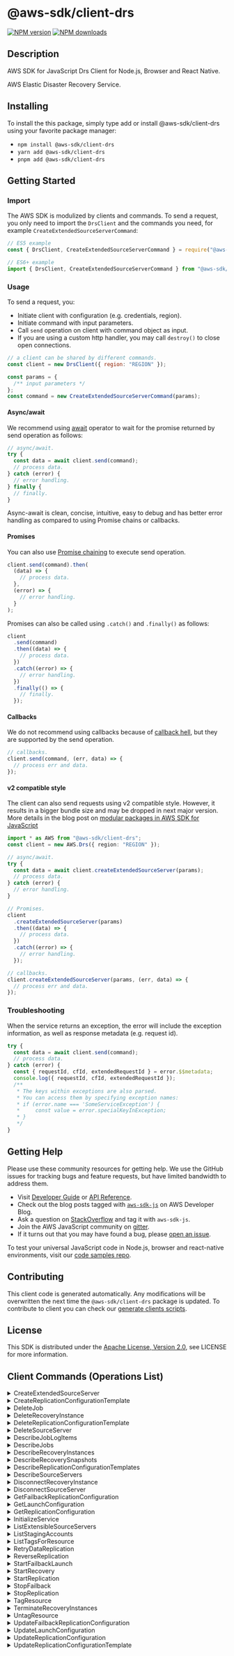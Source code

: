 <!-- generated file, do not edit directly -->

# @aws-sdk/client-drs

[![NPM version](https://img.shields.io/npm/v/@aws-sdk/client-drs/latest.svg)](https://www.npmjs.com/package/@aws-sdk/client-drs)
[![NPM downloads](https://img.shields.io/npm/dm/@aws-sdk/client-drs.svg)](https://www.npmjs.com/package/@aws-sdk/client-drs)

## Description

AWS SDK for JavaScript Drs Client for Node.js, Browser and React Native.

<p>AWS Elastic Disaster Recovery Service.</p>

## Installing

To install the this package, simply type add or install @aws-sdk/client-drs
using your favorite package manager:

- `npm install @aws-sdk/client-drs`
- `yarn add @aws-sdk/client-drs`
- `pnpm add @aws-sdk/client-drs`

## Getting Started

### Import

The AWS SDK is modulized by clients and commands.
To send a request, you only need to import the `DrsClient` and
the commands you need, for example `CreateExtendedSourceServerCommand`:

```js
// ES5 example
const { DrsClient, CreateExtendedSourceServerCommand } = require("@aws-sdk/client-drs");
```

```ts
// ES6+ example
import { DrsClient, CreateExtendedSourceServerCommand } from "@aws-sdk/client-drs";
```

### Usage

To send a request, you:

- Initiate client with configuration (e.g. credentials, region).
- Initiate command with input parameters.
- Call `send` operation on client with command object as input.
- If you are using a custom http handler, you may call `destroy()` to close open connections.

```js
// a client can be shared by different commands.
const client = new DrsClient({ region: "REGION" });

const params = {
  /** input parameters */
};
const command = new CreateExtendedSourceServerCommand(params);
```

#### Async/await

We recommend using [await](https://developer.mozilla.org/en-US/docs/Web/JavaScript/Reference/Operators/await)
operator to wait for the promise returned by send operation as follows:

```js
// async/await.
try {
  const data = await client.send(command);
  // process data.
} catch (error) {
  // error handling.
} finally {
  // finally.
}
```

Async-await is clean, concise, intuitive, easy to debug and has better error handling
as compared to using Promise chains or callbacks.

#### Promises

You can also use [Promise chaining](https://developer.mozilla.org/en-US/docs/Web/JavaScript/Guide/Using_promises#chaining)
to execute send operation.

```js
client.send(command).then(
  (data) => {
    // process data.
  },
  (error) => {
    // error handling.
  }
);
```

Promises can also be called using `.catch()` and `.finally()` as follows:

```js
client
  .send(command)
  .then((data) => {
    // process data.
  })
  .catch((error) => {
    // error handling.
  })
  .finally(() => {
    // finally.
  });
```

#### Callbacks

We do not recommend using callbacks because of [callback hell](http://callbackhell.com/),
but they are supported by the send operation.

```js
// callbacks.
client.send(command, (err, data) => {
  // process err and data.
});
```

#### v2 compatible style

The client can also send requests using v2 compatible style.
However, it results in a bigger bundle size and may be dropped in next major version. More details in the blog post
on [modular packages in AWS SDK for JavaScript](https://aws.amazon.com/blogs/developer/modular-packages-in-aws-sdk-for-javascript/)

```ts
import * as AWS from "@aws-sdk/client-drs";
const client = new AWS.Drs({ region: "REGION" });

// async/await.
try {
  const data = await client.createExtendedSourceServer(params);
  // process data.
} catch (error) {
  // error handling.
}

// Promises.
client
  .createExtendedSourceServer(params)
  .then((data) => {
    // process data.
  })
  .catch((error) => {
    // error handling.
  });

// callbacks.
client.createExtendedSourceServer(params, (err, data) => {
  // process err and data.
});
```

### Troubleshooting

When the service returns an exception, the error will include the exception information,
as well as response metadata (e.g. request id).

```js
try {
  const data = await client.send(command);
  // process data.
} catch (error) {
  const { requestId, cfId, extendedRequestId } = error.$$metadata;
  console.log({ requestId, cfId, extendedRequestId });
  /**
   * The keys within exceptions are also parsed.
   * You can access them by specifying exception names:
   * if (error.name === 'SomeServiceException') {
   *     const value = error.specialKeyInException;
   * }
   */
}
```

## Getting Help

Please use these community resources for getting help.
We use the GitHub issues for tracking bugs and feature requests, but have limited bandwidth to address them.

- Visit [Developer Guide](https://docs.aws.amazon.com/sdk-for-javascript/v3/developer-guide/welcome.html)
  or [API Reference](https://docs.aws.amazon.com/AWSJavaScriptSDK/v3/latest/index.html).
- Check out the blog posts tagged with [`aws-sdk-js`](https://aws.amazon.com/blogs/developer/tag/aws-sdk-js/)
  on AWS Developer Blog.
- Ask a question on [StackOverflow](https://stackoverflow.com/questions/tagged/aws-sdk-js) and tag it with `aws-sdk-js`.
- Join the AWS JavaScript community on [gitter](https://gitter.im/aws/aws-sdk-js-v3).
- If it turns out that you may have found a bug, please [open an issue](https://github.com/aws/aws-sdk-js-v3/issues/new/choose).

To test your universal JavaScript code in Node.js, browser and react-native environments,
visit our [code samples repo](https://github.com/aws-samples/aws-sdk-js-tests).

## Contributing

This client code is generated automatically. Any modifications will be overwritten the next time the `@aws-sdk/client-drs` package is updated.
To contribute to client you can check our [generate clients scripts](https://github.com/aws/aws-sdk-js-v3/tree/main/scripts/generate-clients).

## License

This SDK is distributed under the
[Apache License, Version 2.0](http://www.apache.org/licenses/LICENSE-2.0),
see LICENSE for more information.

## Client Commands (Operations List)

<details>
<summary>
CreateExtendedSourceServer
</summary>

[Command API Reference](https://docs.aws.amazon.com/AWSJavaScriptSDK/v3/latest/clients/client-drs/classes/createextendedsourceservercommand.html) / [Input](https://docs.aws.amazon.com/AWSJavaScriptSDK/v3/latest/clients/client-drs/interfaces/createextendedsourceservercommandinput.html) / [Output](https://docs.aws.amazon.com/AWSJavaScriptSDK/v3/latest/clients/client-drs/interfaces/createextendedsourceservercommandoutput.html)

</details>
<details>
<summary>
CreateReplicationConfigurationTemplate
</summary>

[Command API Reference](https://docs.aws.amazon.com/AWSJavaScriptSDK/v3/latest/clients/client-drs/classes/createreplicationconfigurationtemplatecommand.html) / [Input](https://docs.aws.amazon.com/AWSJavaScriptSDK/v3/latest/clients/client-drs/interfaces/createreplicationconfigurationtemplatecommandinput.html) / [Output](https://docs.aws.amazon.com/AWSJavaScriptSDK/v3/latest/clients/client-drs/interfaces/createreplicationconfigurationtemplatecommandoutput.html)

</details>
<details>
<summary>
DeleteJob
</summary>

[Command API Reference](https://docs.aws.amazon.com/AWSJavaScriptSDK/v3/latest/clients/client-drs/classes/deletejobcommand.html) / [Input](https://docs.aws.amazon.com/AWSJavaScriptSDK/v3/latest/clients/client-drs/interfaces/deletejobcommandinput.html) / [Output](https://docs.aws.amazon.com/AWSJavaScriptSDK/v3/latest/clients/client-drs/interfaces/deletejobcommandoutput.html)

</details>
<details>
<summary>
DeleteRecoveryInstance
</summary>

[Command API Reference](https://docs.aws.amazon.com/AWSJavaScriptSDK/v3/latest/clients/client-drs/classes/deleterecoveryinstancecommand.html) / [Input](https://docs.aws.amazon.com/AWSJavaScriptSDK/v3/latest/clients/client-drs/interfaces/deleterecoveryinstancecommandinput.html) / [Output](https://docs.aws.amazon.com/AWSJavaScriptSDK/v3/latest/clients/client-drs/interfaces/deleterecoveryinstancecommandoutput.html)

</details>
<details>
<summary>
DeleteReplicationConfigurationTemplate
</summary>

[Command API Reference](https://docs.aws.amazon.com/AWSJavaScriptSDK/v3/latest/clients/client-drs/classes/deletereplicationconfigurationtemplatecommand.html) / [Input](https://docs.aws.amazon.com/AWSJavaScriptSDK/v3/latest/clients/client-drs/interfaces/deletereplicationconfigurationtemplatecommandinput.html) / [Output](https://docs.aws.amazon.com/AWSJavaScriptSDK/v3/latest/clients/client-drs/interfaces/deletereplicationconfigurationtemplatecommandoutput.html)

</details>
<details>
<summary>
DeleteSourceServer
</summary>

[Command API Reference](https://docs.aws.amazon.com/AWSJavaScriptSDK/v3/latest/clients/client-drs/classes/deletesourceservercommand.html) / [Input](https://docs.aws.amazon.com/AWSJavaScriptSDK/v3/latest/clients/client-drs/interfaces/deletesourceservercommandinput.html) / [Output](https://docs.aws.amazon.com/AWSJavaScriptSDK/v3/latest/clients/client-drs/interfaces/deletesourceservercommandoutput.html)

</details>
<details>
<summary>
DescribeJobLogItems
</summary>

[Command API Reference](https://docs.aws.amazon.com/AWSJavaScriptSDK/v3/latest/clients/client-drs/classes/describejoblogitemscommand.html) / [Input](https://docs.aws.amazon.com/AWSJavaScriptSDK/v3/latest/clients/client-drs/interfaces/describejoblogitemscommandinput.html) / [Output](https://docs.aws.amazon.com/AWSJavaScriptSDK/v3/latest/clients/client-drs/interfaces/describejoblogitemscommandoutput.html)

</details>
<details>
<summary>
DescribeJobs
</summary>

[Command API Reference](https://docs.aws.amazon.com/AWSJavaScriptSDK/v3/latest/clients/client-drs/classes/describejobscommand.html) / [Input](https://docs.aws.amazon.com/AWSJavaScriptSDK/v3/latest/clients/client-drs/interfaces/describejobscommandinput.html) / [Output](https://docs.aws.amazon.com/AWSJavaScriptSDK/v3/latest/clients/client-drs/interfaces/describejobscommandoutput.html)

</details>
<details>
<summary>
DescribeRecoveryInstances
</summary>

[Command API Reference](https://docs.aws.amazon.com/AWSJavaScriptSDK/v3/latest/clients/client-drs/classes/describerecoveryinstancescommand.html) / [Input](https://docs.aws.amazon.com/AWSJavaScriptSDK/v3/latest/clients/client-drs/interfaces/describerecoveryinstancescommandinput.html) / [Output](https://docs.aws.amazon.com/AWSJavaScriptSDK/v3/latest/clients/client-drs/interfaces/describerecoveryinstancescommandoutput.html)

</details>
<details>
<summary>
DescribeRecoverySnapshots
</summary>

[Command API Reference](https://docs.aws.amazon.com/AWSJavaScriptSDK/v3/latest/clients/client-drs/classes/describerecoverysnapshotscommand.html) / [Input](https://docs.aws.amazon.com/AWSJavaScriptSDK/v3/latest/clients/client-drs/interfaces/describerecoverysnapshotscommandinput.html) / [Output](https://docs.aws.amazon.com/AWSJavaScriptSDK/v3/latest/clients/client-drs/interfaces/describerecoverysnapshotscommandoutput.html)

</details>
<details>
<summary>
DescribeReplicationConfigurationTemplates
</summary>

[Command API Reference](https://docs.aws.amazon.com/AWSJavaScriptSDK/v3/latest/clients/client-drs/classes/describereplicationconfigurationtemplatescommand.html) / [Input](https://docs.aws.amazon.com/AWSJavaScriptSDK/v3/latest/clients/client-drs/interfaces/describereplicationconfigurationtemplatescommandinput.html) / [Output](https://docs.aws.amazon.com/AWSJavaScriptSDK/v3/latest/clients/client-drs/interfaces/describereplicationconfigurationtemplatescommandoutput.html)

</details>
<details>
<summary>
DescribeSourceServers
</summary>

[Command API Reference](https://docs.aws.amazon.com/AWSJavaScriptSDK/v3/latest/clients/client-drs/classes/describesourceserverscommand.html) / [Input](https://docs.aws.amazon.com/AWSJavaScriptSDK/v3/latest/clients/client-drs/interfaces/describesourceserverscommandinput.html) / [Output](https://docs.aws.amazon.com/AWSJavaScriptSDK/v3/latest/clients/client-drs/interfaces/describesourceserverscommandoutput.html)

</details>
<details>
<summary>
DisconnectRecoveryInstance
</summary>

[Command API Reference](https://docs.aws.amazon.com/AWSJavaScriptSDK/v3/latest/clients/client-drs/classes/disconnectrecoveryinstancecommand.html) / [Input](https://docs.aws.amazon.com/AWSJavaScriptSDK/v3/latest/clients/client-drs/interfaces/disconnectrecoveryinstancecommandinput.html) / [Output](https://docs.aws.amazon.com/AWSJavaScriptSDK/v3/latest/clients/client-drs/interfaces/disconnectrecoveryinstancecommandoutput.html)

</details>
<details>
<summary>
DisconnectSourceServer
</summary>

[Command API Reference](https://docs.aws.amazon.com/AWSJavaScriptSDK/v3/latest/clients/client-drs/classes/disconnectsourceservercommand.html) / [Input](https://docs.aws.amazon.com/AWSJavaScriptSDK/v3/latest/clients/client-drs/interfaces/disconnectsourceservercommandinput.html) / [Output](https://docs.aws.amazon.com/AWSJavaScriptSDK/v3/latest/clients/client-drs/interfaces/disconnectsourceservercommandoutput.html)

</details>
<details>
<summary>
GetFailbackReplicationConfiguration
</summary>

[Command API Reference](https://docs.aws.amazon.com/AWSJavaScriptSDK/v3/latest/clients/client-drs/classes/getfailbackreplicationconfigurationcommand.html) / [Input](https://docs.aws.amazon.com/AWSJavaScriptSDK/v3/latest/clients/client-drs/interfaces/getfailbackreplicationconfigurationcommandinput.html) / [Output](https://docs.aws.amazon.com/AWSJavaScriptSDK/v3/latest/clients/client-drs/interfaces/getfailbackreplicationconfigurationcommandoutput.html)

</details>
<details>
<summary>
GetLaunchConfiguration
</summary>

[Command API Reference](https://docs.aws.amazon.com/AWSJavaScriptSDK/v3/latest/clients/client-drs/classes/getlaunchconfigurationcommand.html) / [Input](https://docs.aws.amazon.com/AWSJavaScriptSDK/v3/latest/clients/client-drs/interfaces/getlaunchconfigurationcommandinput.html) / [Output](https://docs.aws.amazon.com/AWSJavaScriptSDK/v3/latest/clients/client-drs/interfaces/getlaunchconfigurationcommandoutput.html)

</details>
<details>
<summary>
GetReplicationConfiguration
</summary>

[Command API Reference](https://docs.aws.amazon.com/AWSJavaScriptSDK/v3/latest/clients/client-drs/classes/getreplicationconfigurationcommand.html) / [Input](https://docs.aws.amazon.com/AWSJavaScriptSDK/v3/latest/clients/client-drs/interfaces/getreplicationconfigurationcommandinput.html) / [Output](https://docs.aws.amazon.com/AWSJavaScriptSDK/v3/latest/clients/client-drs/interfaces/getreplicationconfigurationcommandoutput.html)

</details>
<details>
<summary>
InitializeService
</summary>

[Command API Reference](https://docs.aws.amazon.com/AWSJavaScriptSDK/v3/latest/clients/client-drs/classes/initializeservicecommand.html) / [Input](https://docs.aws.amazon.com/AWSJavaScriptSDK/v3/latest/clients/client-drs/interfaces/initializeservicecommandinput.html) / [Output](https://docs.aws.amazon.com/AWSJavaScriptSDK/v3/latest/clients/client-drs/interfaces/initializeservicecommandoutput.html)

</details>
<details>
<summary>
ListExtensibleSourceServers
</summary>

[Command API Reference](https://docs.aws.amazon.com/AWSJavaScriptSDK/v3/latest/clients/client-drs/classes/listextensiblesourceserverscommand.html) / [Input](https://docs.aws.amazon.com/AWSJavaScriptSDK/v3/latest/clients/client-drs/interfaces/listextensiblesourceserverscommandinput.html) / [Output](https://docs.aws.amazon.com/AWSJavaScriptSDK/v3/latest/clients/client-drs/interfaces/listextensiblesourceserverscommandoutput.html)

</details>
<details>
<summary>
ListStagingAccounts
</summary>

[Command API Reference](https://docs.aws.amazon.com/AWSJavaScriptSDK/v3/latest/clients/client-drs/classes/liststagingaccountscommand.html) / [Input](https://docs.aws.amazon.com/AWSJavaScriptSDK/v3/latest/clients/client-drs/interfaces/liststagingaccountscommandinput.html) / [Output](https://docs.aws.amazon.com/AWSJavaScriptSDK/v3/latest/clients/client-drs/interfaces/liststagingaccountscommandoutput.html)

</details>
<details>
<summary>
ListTagsForResource
</summary>

[Command API Reference](https://docs.aws.amazon.com/AWSJavaScriptSDK/v3/latest/clients/client-drs/classes/listtagsforresourcecommand.html) / [Input](https://docs.aws.amazon.com/AWSJavaScriptSDK/v3/latest/clients/client-drs/interfaces/listtagsforresourcecommandinput.html) / [Output](https://docs.aws.amazon.com/AWSJavaScriptSDK/v3/latest/clients/client-drs/interfaces/listtagsforresourcecommandoutput.html)

</details>
<details>
<summary>
RetryDataReplication
</summary>

[Command API Reference](https://docs.aws.amazon.com/AWSJavaScriptSDK/v3/latest/clients/client-drs/classes/retrydatareplicationcommand.html) / [Input](https://docs.aws.amazon.com/AWSJavaScriptSDK/v3/latest/clients/client-drs/interfaces/retrydatareplicationcommandinput.html) / [Output](https://docs.aws.amazon.com/AWSJavaScriptSDK/v3/latest/clients/client-drs/interfaces/retrydatareplicationcommandoutput.html)

</details>
<details>
<summary>
ReverseReplication
</summary>

[Command API Reference](https://docs.aws.amazon.com/AWSJavaScriptSDK/v3/latest/clients/client-drs/classes/reversereplicationcommand.html) / [Input](https://docs.aws.amazon.com/AWSJavaScriptSDK/v3/latest/clients/client-drs/interfaces/reversereplicationcommandinput.html) / [Output](https://docs.aws.amazon.com/AWSJavaScriptSDK/v3/latest/clients/client-drs/interfaces/reversereplicationcommandoutput.html)

</details>
<details>
<summary>
StartFailbackLaunch
</summary>

[Command API Reference](https://docs.aws.amazon.com/AWSJavaScriptSDK/v3/latest/clients/client-drs/classes/startfailbacklaunchcommand.html) / [Input](https://docs.aws.amazon.com/AWSJavaScriptSDK/v3/latest/clients/client-drs/interfaces/startfailbacklaunchcommandinput.html) / [Output](https://docs.aws.amazon.com/AWSJavaScriptSDK/v3/latest/clients/client-drs/interfaces/startfailbacklaunchcommandoutput.html)

</details>
<details>
<summary>
StartRecovery
</summary>

[Command API Reference](https://docs.aws.amazon.com/AWSJavaScriptSDK/v3/latest/clients/client-drs/classes/startrecoverycommand.html) / [Input](https://docs.aws.amazon.com/AWSJavaScriptSDK/v3/latest/clients/client-drs/interfaces/startrecoverycommandinput.html) / [Output](https://docs.aws.amazon.com/AWSJavaScriptSDK/v3/latest/clients/client-drs/interfaces/startrecoverycommandoutput.html)

</details>
<details>
<summary>
StartReplication
</summary>

[Command API Reference](https://docs.aws.amazon.com/AWSJavaScriptSDK/v3/latest/clients/client-drs/classes/startreplicationcommand.html) / [Input](https://docs.aws.amazon.com/AWSJavaScriptSDK/v3/latest/clients/client-drs/interfaces/startreplicationcommandinput.html) / [Output](https://docs.aws.amazon.com/AWSJavaScriptSDK/v3/latest/clients/client-drs/interfaces/startreplicationcommandoutput.html)

</details>
<details>
<summary>
StopFailback
</summary>

[Command API Reference](https://docs.aws.amazon.com/AWSJavaScriptSDK/v3/latest/clients/client-drs/classes/stopfailbackcommand.html) / [Input](https://docs.aws.amazon.com/AWSJavaScriptSDK/v3/latest/clients/client-drs/interfaces/stopfailbackcommandinput.html) / [Output](https://docs.aws.amazon.com/AWSJavaScriptSDK/v3/latest/clients/client-drs/interfaces/stopfailbackcommandoutput.html)

</details>
<details>
<summary>
StopReplication
</summary>

[Command API Reference](https://docs.aws.amazon.com/AWSJavaScriptSDK/v3/latest/clients/client-drs/classes/stopreplicationcommand.html) / [Input](https://docs.aws.amazon.com/AWSJavaScriptSDK/v3/latest/clients/client-drs/interfaces/stopreplicationcommandinput.html) / [Output](https://docs.aws.amazon.com/AWSJavaScriptSDK/v3/latest/clients/client-drs/interfaces/stopreplicationcommandoutput.html)

</details>
<details>
<summary>
TagResource
</summary>

[Command API Reference](https://docs.aws.amazon.com/AWSJavaScriptSDK/v3/latest/clients/client-drs/classes/tagresourcecommand.html) / [Input](https://docs.aws.amazon.com/AWSJavaScriptSDK/v3/latest/clients/client-drs/interfaces/tagresourcecommandinput.html) / [Output](https://docs.aws.amazon.com/AWSJavaScriptSDK/v3/latest/clients/client-drs/interfaces/tagresourcecommandoutput.html)

</details>
<details>
<summary>
TerminateRecoveryInstances
</summary>

[Command API Reference](https://docs.aws.amazon.com/AWSJavaScriptSDK/v3/latest/clients/client-drs/classes/terminaterecoveryinstancescommand.html) / [Input](https://docs.aws.amazon.com/AWSJavaScriptSDK/v3/latest/clients/client-drs/interfaces/terminaterecoveryinstancescommandinput.html) / [Output](https://docs.aws.amazon.com/AWSJavaScriptSDK/v3/latest/clients/client-drs/interfaces/terminaterecoveryinstancescommandoutput.html)

</details>
<details>
<summary>
UntagResource
</summary>

[Command API Reference](https://docs.aws.amazon.com/AWSJavaScriptSDK/v3/latest/clients/client-drs/classes/untagresourcecommand.html) / [Input](https://docs.aws.amazon.com/AWSJavaScriptSDK/v3/latest/clients/client-drs/interfaces/untagresourcecommandinput.html) / [Output](https://docs.aws.amazon.com/AWSJavaScriptSDK/v3/latest/clients/client-drs/interfaces/untagresourcecommandoutput.html)

</details>
<details>
<summary>
UpdateFailbackReplicationConfiguration
</summary>

[Command API Reference](https://docs.aws.amazon.com/AWSJavaScriptSDK/v3/latest/clients/client-drs/classes/updatefailbackreplicationconfigurationcommand.html) / [Input](https://docs.aws.amazon.com/AWSJavaScriptSDK/v3/latest/clients/client-drs/interfaces/updatefailbackreplicationconfigurationcommandinput.html) / [Output](https://docs.aws.amazon.com/AWSJavaScriptSDK/v3/latest/clients/client-drs/interfaces/updatefailbackreplicationconfigurationcommandoutput.html)

</details>
<details>
<summary>
UpdateLaunchConfiguration
</summary>

[Command API Reference](https://docs.aws.amazon.com/AWSJavaScriptSDK/v3/latest/clients/client-drs/classes/updatelaunchconfigurationcommand.html) / [Input](https://docs.aws.amazon.com/AWSJavaScriptSDK/v3/latest/clients/client-drs/interfaces/updatelaunchconfigurationcommandinput.html) / [Output](https://docs.aws.amazon.com/AWSJavaScriptSDK/v3/latest/clients/client-drs/interfaces/updatelaunchconfigurationcommandoutput.html)

</details>
<details>
<summary>
UpdateReplicationConfiguration
</summary>

[Command API Reference](https://docs.aws.amazon.com/AWSJavaScriptSDK/v3/latest/clients/client-drs/classes/updatereplicationconfigurationcommand.html) / [Input](https://docs.aws.amazon.com/AWSJavaScriptSDK/v3/latest/clients/client-drs/interfaces/updatereplicationconfigurationcommandinput.html) / [Output](https://docs.aws.amazon.com/AWSJavaScriptSDK/v3/latest/clients/client-drs/interfaces/updatereplicationconfigurationcommandoutput.html)

</details>
<details>
<summary>
UpdateReplicationConfigurationTemplate
</summary>

[Command API Reference](https://docs.aws.amazon.com/AWSJavaScriptSDK/v3/latest/clients/client-drs/classes/updatereplicationconfigurationtemplatecommand.html) / [Input](https://docs.aws.amazon.com/AWSJavaScriptSDK/v3/latest/clients/client-drs/interfaces/updatereplicationconfigurationtemplatecommandinput.html) / [Output](https://docs.aws.amazon.com/AWSJavaScriptSDK/v3/latest/clients/client-drs/interfaces/updatereplicationconfigurationtemplatecommandoutput.html)

</details>
